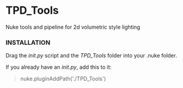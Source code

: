 # TPD_Tools
Nuke tools and pipeline for 2d volumetric style lighting

### INSTALLATION

Drag the *init.py* script and the *TPD_Tools* folder into your .nuke folder.  

If you already have an *init.py*, add this to it:

> nuke.pluginAddPath('./TPD_Tools')
